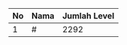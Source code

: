 | No | Nama            | Jumlah Level |
|----|-----------------|--------------|
| 1  | #    |    2292        |

